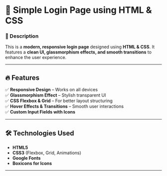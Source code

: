 # 🚀 Simple Login Page using HTML & CSS

### 📌 Description  
This is a **modern, responsive login page** designed using **HTML & CSS**. It features a **clean UI, glassmorphism effects, and smooth transitions** to enhance the user experience.

---

## 🔥 Features  
✅ **Responsive Design** – Works on all devices  
✅ **Glassmorphism Effect** – Stylish transparent UI  
✅ **CSS Flexbox & Grid** – For better layout structuring  
✅ **Hover Effects & Transitions** – Smooth user interactions  
✅ **Custom Input Fields with Icons**  

---
## 🛠 Technologies Used  
- **HTML5**  
- **CSS3** (Flexbox, Grid, Animations)  
- **Google Fonts**  
- **Boxicons for Icons**  
---
